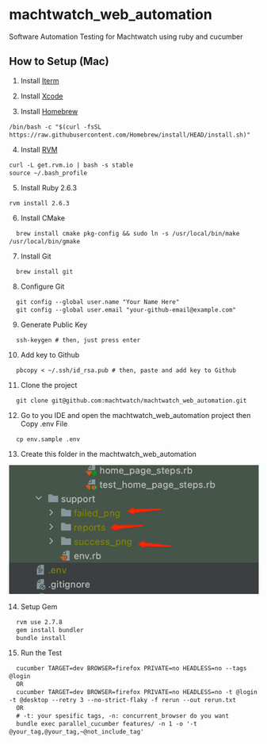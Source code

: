# machtwatch_web_automation
Software Automation Testing for Machtwatch using ruby and cucumber

## How to Setup (Mac)

1. Install [Iterm](https://iterm2.com/downloads.html)


2. Install [Xcode](https://apps.apple.com/us/app/xcode/id497799835?mt=12)


3. Install [Homebrew](https://brew.sh/)

  ```
  /bin/bash -c "$(curl -fsSL https://raw.githubusercontent.com/Homebrew/install/HEAD/install.sh)"
  ```

4. Install [RVM](https://rvm.io/)

  ```
  curl -L get.rvm.io | bash -s stable
  source ~/.bash_profile
  ```

5. Install Ruby 2.6.3

  ```
  rvm install 2.6.3
  ```

6. Install CMake

  ```
    brew install cmake pkg-config && sudo ln -s /usr/local/bin/make /usr/local/bin/gmake
  ```

7. Install Git

  ```
    brew install git
  ```

8. Configure Git

  ```
    git config --global user.name "Your Name Here"
    git config --global user.email "your-github-email@example.com"
  ```

9. Generate Public Key

  ```
    ssh-keygen # then, just press enter
  ```

10. Add key to Github

  ```
    pbcopy < ~/.ssh/id_rsa.pub # then, paste and add key to Github
  ```

11. Clone the project

  ```
    git clone git@github.com:machtwatch/machtwatch_web_automation.git
  ```

12. Go to you IDE and open the machtwatch_web_automation project then Copy .env File

  ```
    cp env.sample .env
  ```

13. Create this folder in the machtwatch_web_automation

![img.png](img_support_folder.png)

14. Setup Gem

  ```
    rvm use 2.7.8
    gem install bundler
    bundle install
  ```

15. Run the Test

  ```
    cucumber TARGET=dev BROWSER=firefox PRIVATE=no HEADLESS=no --tags @login
    OR
    cucumber TARGET=dev BROWSER=firefox PRIVATE=no HEADLESS=no -t @login -t @desktop --retry 3 --no-strict-flaky -f rerun --out rerun.txt
    OR
    # -t: your spesific tags, -n: concurrent_browser do you want
    bundle exec parallel_cucumber features/ -n 1 -o '-t @your_tag,@your_tag,~@not_include_tag'
  ```
